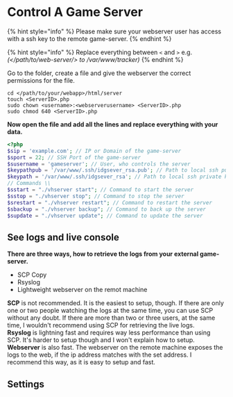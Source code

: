 # Control A Game Server

{% hint style="info" %}
Please make sure your webserver user has access with a ssh key to the remote game-server.
{% endhint %}

{% hint style="info" %}
Replace everything between `<` and `>` e.g. _(\</path/to/web-server/> to /var/www/tracker)_
{% endhint %}

Go to the folder, create a file and give the webserver the correct permissions for the file.

```
cd </path/to/your/webapp>/html/server
touch <ServerID>.php
sudo chown <username>:<webserverusername> <ServerID>.php
sudo chmod 640 <ServerID>.php
```

**Now open the file and add all the lines and replace everything with your data.**

```php
<?php
$sip = 'example.com'; // IP or Domain of the game-server
$sport = 22; // SSH Port of the game-server
$susername = 'gameserver'; // User, who controls the server
$keypathpub = '/var/www/.ssh/idgsever_rsa.pub'; // Path to local ssh public key
$keypath = '/var/www/.ssh/idgsever_rsa'; // Path to local ssh private key
// Commands \\
$sstart = "./vhserver start"; // Command to start the server
$sstop = "./vhserver stop"; // Command to stop the server
$srestart = "./vhserver restart"; // Command to restart the server
$sbackup = "./vhserver backup"; // Command to back up the server
$supdate = "./vhserver update"; // Command to update the server
```

## See logs and live console&#x20;

**There are three ways, how to retrieve the logs from your external game-server.**

* SCP Copy
* Rsyslog
* Lightweight webserver on the remot machine

**SCP** is not recommended. It is the easiest to setup, though. If there are only one or two people watching the logs at the same time, you can use SCP without any doubt. If there are more than two or three users, at the same time, I wouldn't recommend using SCP for retrieving the live logs.\
**Rsyslog** is lightning fast and requires way less performance than using SCP. It's harder to setup though and I won't explain how to setup.\
**Webserver** is also fast. The webserver on the remote machine exposes the logs to the web, if the ip address matches with the set address. I recommend this way, as it is easy to setup and fast.

## Settings
